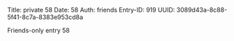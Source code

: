 Title: private 58
Date: 58
Auth: friends
Entry-ID: 919
UUID: 3089d43a-8c88-5f41-8c7a-8383e953cd8a

Friends-only entry 58
